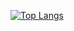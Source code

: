 [![Top Langs](https://github-readme-stats.vercel.app/api/top-langs/?username=OzodbekCoder&show_icons=true&theme=dracula)](https://github.com/anuraghazra/github-readme-stats)
